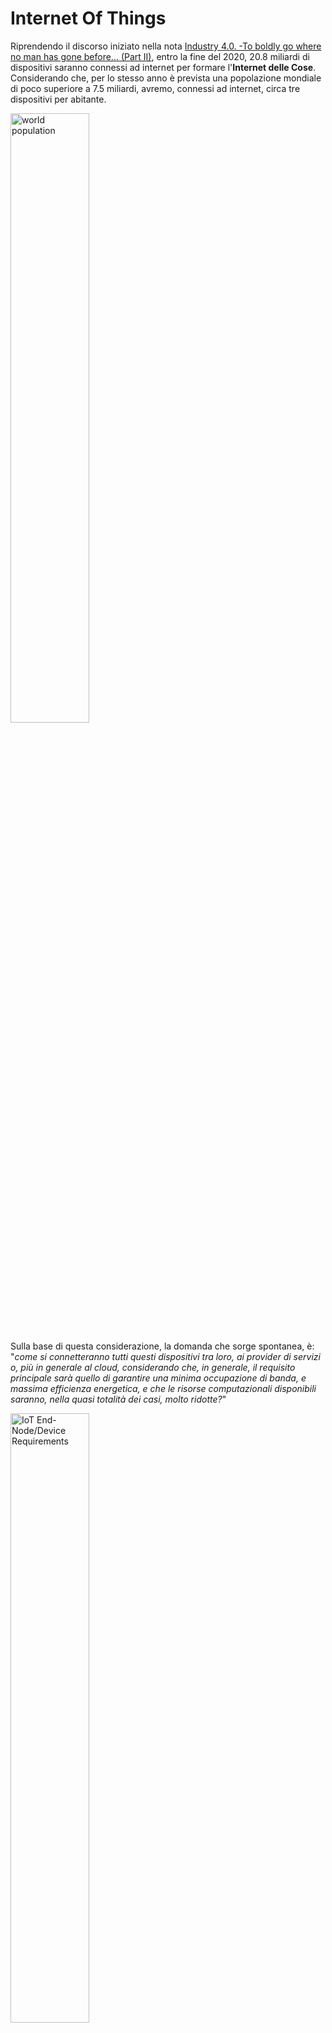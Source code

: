 # Internet Of Things #
  
Riprendendo il discorso iniziato nella nota [Industry 4.0. -To boldly go where no man has gone before... (Part II)](https://maurizioattanasi.blogspot.it/2016/09/industry-40-to-boldly-go-where-no-man_6.html), entro la fine del 2020, 20.8 miliardi di dispositivi saranno connessi ad internet per formare l'**Internet delle Cose**. Considerando che, per lo stesso anno è prevista una popolazione mondiale di poco superiore a 7.5 miliardi, avremo, connessi ad internet, circa tre dispositivi per abitante.  

<img src="https://github.com/alien70/InterntOfThings/blob/master/images/worldpop.png?raw=true" width="50%" alt="world population">

Sulla base di questa considerazione, la domanda che sorge spontanea, è: "*come si connetteranno tutti questi dispositivi tra loro, ai provider di servizi o, più in generale al cloud, considerando che, in generale, il requisito principale sarà quello di garantire una minima occupazione di banda, e massima efficienza energetica, e che le risorse computazionali disponibili saranno, nella quasi totalità dei casi, molto ridotte?*"

<img src="https://github.com/alien70/InterntOfThings/blob/master/images/0915_SiLabs_Table2.gif?raw=true" width="50%" alt="IoT End-Node/Device Requirements">  

*fonte [Electronic Design](http://electronicdesign.com/)*  

Tra i diversi protocolli che soddisfano le specifiche definite nella tabella di sopra, citiamo quelli maggiormente in uso per l'implemetazione della comunicazione **M2M**:
* **[MQTT](https://github.com/alien70/InternetOfThings/tree/master/mqtt)**;
* **CoAP**;
* **AMQP** 